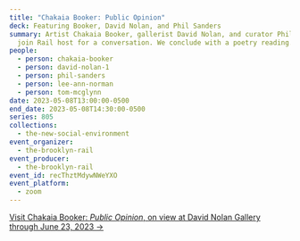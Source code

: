 ```yaml
---
title: "Chakaia Booker: Public Opinion"
deck: Featuring Booker, David Nolan, and Phil Sanders
summary: Artist Chakaia Booker, gallerist David Nolan, and curator Phil Sanders
  join Rail host for a conversation. We conclude with a poetry reading.
people:
  - person: chakaia-booker
  - person: david-nolan-1
  - person: phil-sanders
  - person: lee-ann-norman
  - person: tom-mcglynn
date: 2023-05-08T13:00:00-0500
end_date: 2023-05-08T14:30:00-0500
series: 805
collections:
  - the-new-social-environment
event_organizer:
  - the-brooklyn-rail
event_producer:
  - the-brooklyn-rail
event_id: recThztMdywNWeYXO
event_platform:
  - zoom
---
```

[V﻿isit Chakaia Booker: *Public Opinion*, on view at David Nolan Gallery through June 23, 2023 →](https://www.davidnolangallery.com/exhibitions/chakaia-booker-public-opinion)